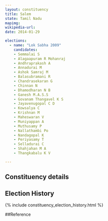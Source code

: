 ```yaml
---
layout: constituency
title: Salem
state: Tamil Nadu
mapimg: 
wikipedia-url: 
date: 2014-01-29

elections: 
  - name: "Lok Sabha 2009"
    candidates: 
    - Semmalai S 
    - Alagaapuram R Mohanraj 
    - Andhraprakash A 
    - Annadurai M 
    - Ashok Samraj M 
    - Balasubramani R 
    - Chandrasekaran G 
    - Chinnan N 
    - Dhamodharan N B 
    - Ganesh M.A.S.S 
    - Govanam Thangavel K S 
    - Jayavenugopal C D 
    - Kowsalya C 
    - Krishnan M 
    - Maheswaran V 
    - Muniyappan A 
    - Muthusamy P 
    - Nallathambi Po 
    - Nandagopal K 
    - Periyasamy T 
    - Selladurai C 
    - Shahjahan M A 
    - Thangkabalu K V 

---
```

## Constituency details


## Election History
{% include constituency_election_history.html %}

##Reference
